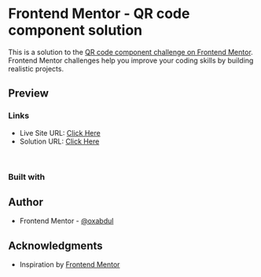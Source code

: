 
# Frontend Mentor - QR code component solution

This is a solution to the [QR code component challenge on Frontend Mentor](https://www.frontendmentor.io/challenges/qr-code-component-iux_sIO_H). Frontend Mentor challenges help you improve your coding skills by building realistic projects. <br>
## Preview<br>


### Links
<ul>
<li>Live Site URL: <a href="https://0xabdul.github.io/Qr-Code-Compontent/">Click Here</a></li>
<li>Solution URL: <a href="https://www.frontendmentor.io/solutions/qr-code-component-ZwM83rVMvZ">Click Here</a></li>
</ul><br>

### Built with




## Author<br>
- Frontend Mentor - [@oxabdul](https://www.frontendmentor.io/profile/0xAbdul)<br>





## Acknowledgments<br>
<ul>
  <li>Inspiration by <a href="https://www.frontendmentor.io/home">Frontend Mentor</a></li>



